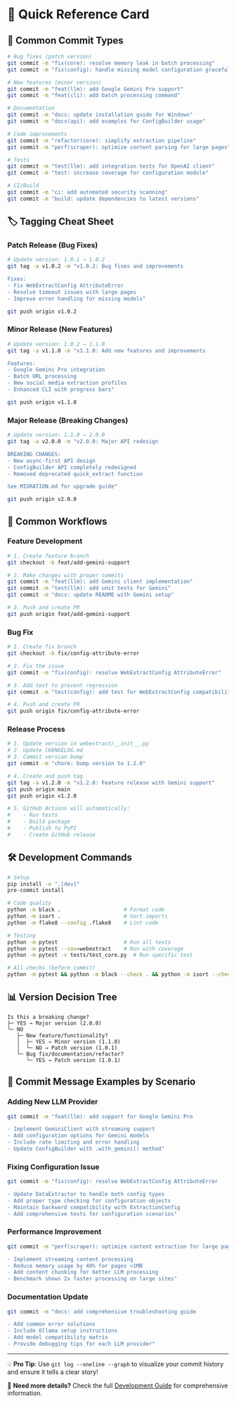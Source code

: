 # 🚀 Quick Reference Card

## 📝 Common Commit Types

```bash
# Bug fixes (patch version)
git commit -m "fix(core): resolve memory leak in batch processing"
git commit -m "fix(config): handle missing model configuration gracefully"

# New features (minor version)
git commit -m "feat(llm): add Google Gemini Pro support"
git commit -m "feat(cli): add batch processing command"

# Documentation
git commit -m "docs: update installation guide for Windows"
git commit -m "docs(api): add examples for ConfigBuilder usage"

# Code improvements
git commit -m "refactor(core): simplify extraction pipeline"
git commit -m "perf(scraper): optimize content parsing for large pages"

# Tests
git commit -m "test(llm): add integration tests for OpenAI client"
git commit -m "test: increase coverage for configuration module"

# CI/Build
git commit -m "ci: add automated security scanning"
git commit -m "build: update dependencies to latest versions"
```

## 🏷️ Tagging Cheat Sheet

### Patch Release (Bug Fixes)
```bash
# Update version: 1.0.1 → 1.0.2
git tag -a v1.0.2 -m "v1.0.2: Bug fixes and improvements

Fixes:
- Fix WebExtractConfig AttributeError
- Resolve timeout issues with large pages
- Improve error handling for missing models"

git push origin v1.0.2
```

### Minor Release (New Features)
```bash
# Update version: 1.0.2 → 1.1.0
git tag -a v1.1.0 -m "v1.1.0: Add new features and improvements

Features:
- Google Gemini Pro integration
- Batch URL processing
- New social media extraction profiles
- Enhanced CLI with progress bars"

git push origin v1.1.0
```

### Major Release (Breaking Changes)
```bash
# Update version: 1.1.0 → 2.0.0
git tag -a v2.0.0 -m "v2.0.0: Major API redesign

BREAKING CHANGES:
- New async-first API design
- ConfigBuilder API completely redesigned
- Removed deprecated quick_extract function

See MIGRATION.md for upgrade guide"

git push origin v2.0.0
```

## 🔄 Common Workflows

### Feature Development
```bash
# 1. Create feature branch
git checkout -b feat/add-gemini-support

# 2. Make changes with proper commits
git commit -m "feat(llm): add Gemini client implementation"
git commit -m "test(llm): add unit tests for Gemini"
git commit -m "docs: update README with Gemini setup"

# 3. Push and create PR
git push origin feat/add-gemini-support
```

### Bug Fix
```bash
# 1. Create fix branch
git checkout -b fix/config-attribute-error

# 2. Fix the issue
git commit -m "fix(config): resolve WebExtractConfig AttributeError"

# 3. Add test to prevent regression
git commit -m "test(config): add test for WebExtractConfig compatibility"

# 4. Push and create PR
git push origin fix/config-attribute-error
```

### Release Process
```bash
# 1. Update version in webextract/__init__.py
# 2. Update CHANGELOG.md
# 3. Commit version bump
git commit -m "chore: bump version to 1.2.0"

# 4. Create and push tag
git tag -a v1.2.0 -m "v1.2.0: Feature release with Gemini support"
git push origin main
git push origin v1.2.0

# 5. GitHub Actions will automatically:
#    - Run tests
#    - Build package
#    - Publish to PyPI
#    - Create GitHub release
```

## 🛠️ Development Commands

```bash
# Setup
pip install -e ".[dev]"
pre-commit install

# Code quality
python -m black .                    # Format code
python -m isort .                    # Sort imports
python -m flake8 --config .flake8    # Lint code

# Testing
python -m pytest                     # Run all tests
python -m pytest --cov=webextract    # Run with coverage
python -m pytest -v tests/test_core.py  # Run specific test

# All checks (before commit)
python -m pytest && python -m black --check . && python -m isort --check-only . && python -m flake8 --config .flake8
```

## 📊 Version Decision Tree

```
Is this a breaking change?
├─ YES → Major version (2.0.0)
└─ NO
   ├─ New feature/functionality?
   │  ├─ YES → Minor version (1.1.0)
   │  └─ NO → Patch version (1.0.1)
   └─ Bug fix/documentation/refactor?
      └─ YES → Patch version (1.0.1)
```

## 🎯 Commit Message Examples by Scenario

### Adding New LLM Provider
```bash
git commit -m "feat(llm): add support for Google Gemini Pro

- Implement GeminiClient with streaming support
- Add configuration options for Gemini models
- Include rate limiting and error handling
- Update ConfigBuilder with .with_gemini() method"
```

### Fixing Configuration Issue
```bash
git commit -m "fix(config): resolve WebExtractConfig AttributeError

- Update DataExtractor to handle both config types
- Add proper type checking for configuration objects
- Maintain backward compatibility with ExtractionConfig
- Add comprehensive tests for configuration scenarios"
```

### Performance Improvement
```bash
git commit -m "perf(scraper): optimize content extraction for large pages

- Implement streaming content processing
- Reduce memory usage by 40% for pages >1MB
- Add content chunking for better LLM processing
- Benchmark shows 2x faster processing on large sites"
```

### Documentation Update
```bash
git commit -m "docs: add comprehensive troubleshooting guide

- Add common error solutions
- Include Ollama setup instructions
- Add model compatibility matrix
- Provide debugging tips for each LLM provider"
```

---

💡 **Pro Tip**: Use `git log --oneline --graph` to visualize your commit history and ensure it tells a clear story!

📖 **Need more details?** Check the full [Development Guide](DEVELOPMENT.md) for comprehensive information. 
